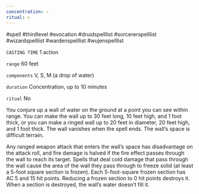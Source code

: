```yaml
---
concentration: ✓
ritual: 𐄂
---
```

#spell #thirdlevel #evocation #druidspelllist #sorcererspelllist #wizardspelllist #wardenspelllist #wujenspelllist

`CASTING TIME`
1 action

`range`
60 feet

`components`
V, S, M (a drop of water)

`duration`
Concentration, up to 10 minutes

`ritual`
No

You conjure up a wall of water on the ground at a point you can see within range. You can make the wall up to 30 feet long, 10 feet high, and 1 foot thick, or you can make a ringed wall up to 20 feet in diameter, 20 feet high, and 1 foot thick. The wall vanishes when the spell ends. The wall’s space is difficult terrain.

Any ranged weapon attack that enters the wall’s space has disadvantage on the attack roll, and fire damage is halved if the fire effect passes through the wall to reach its target. Spells that deal cold damage that pass through the wall cause the area of the wall they pass through to freeze solid (at least a 5-foot square section is frozen). Each 5-foot-square frozen section has AC 5 and 15 hit points. Reducing a frozen section to 0 hit points destroys it. When a section is destroyed, the wall’s water doesn’t fill it.
